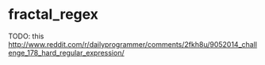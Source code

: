 # fractal_regex

TODO: this
http://www.reddit.com/r/dailyprogrammer/comments/2fkh8u/9052014_challenge_178_hard_regular_expression/
